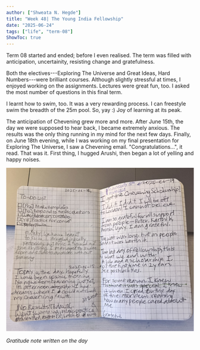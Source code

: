 ```yaml
---
author: ["Shweata N. Hegde"]
title: "Week 48| The Young India Fellowship"
date: "2025-06-24"
tags: ["life", "term-08"]
ShowToc: true
---
```


Term 08 started and ended; before I even realised. The term was filled with anticipation, uncertainity, resisting change and gratefulness.

Both the electives---Exploring The Universe and Great Ideas, Hard Numbers---were brilliant courses. Although slightly stressful at times, I enjoyed working on the assignments. Lectures were great fun, too. I asked the most number of questions in this final term.

I learnt how to swim, too. It was a very rewarding process. I can freestyle swim the breadth of the 25m pool. So, yay :) Joy of learning at its peak.

The anticipation of Chevening grew more and more. After June 15th, the day we were supposed to hear back, I became extremely anxious. The results was the only thing running in my mind for the next few days. Finally, on June 18th evening, while I was working on my final presentation for Exploring The Universe, I saw a Chevening email. "Congratulations...", it read. That was it. First thing, I hugged Arushi, then began a lot of yelling and happy noises. 

<img src="IMG_6734.jpg" alt="Image description"/>

_Gratitude note written on the day_